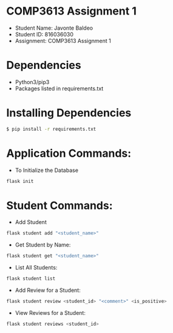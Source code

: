 # COMP3613 Assignment 1
* Student Name: Javonte Baldeo
* Student ID: 816036030
* Assignment: COMP3613 Assignment 1

# Dependencies
* Python3/pip3
* Packages listed in requirements.txt

# Installing Dependencies
```bash
$ pip install -r requirements.txt
```

# Application Commands:
* To Initialize the Database
```bash
flask init
```

# Student Commands:
* Add Student
```bash
flask student add "<student_name>"
```

* Get Student by Name:
```bash
flask student get "<student_name>"
```

* List All Students:
```bash
flask student list
```

* Add Review for a Student:
```bash
flask student review <student_id> "<comment>" <is_positive>
```

* View Reviews for a Student: 
```bash
flask student reviews <student_id>
```


